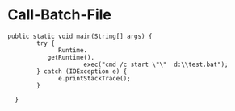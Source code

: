 # Call-Batch-File

    public static void main(String[] args) {
		    try {
			      Runtime.
               getRuntime().
			             exec("cmd /c start \"\"  d:\\test.bat");
		    } catch (IOException e) {
			      e.printStackTrace();
		    }

	  }
